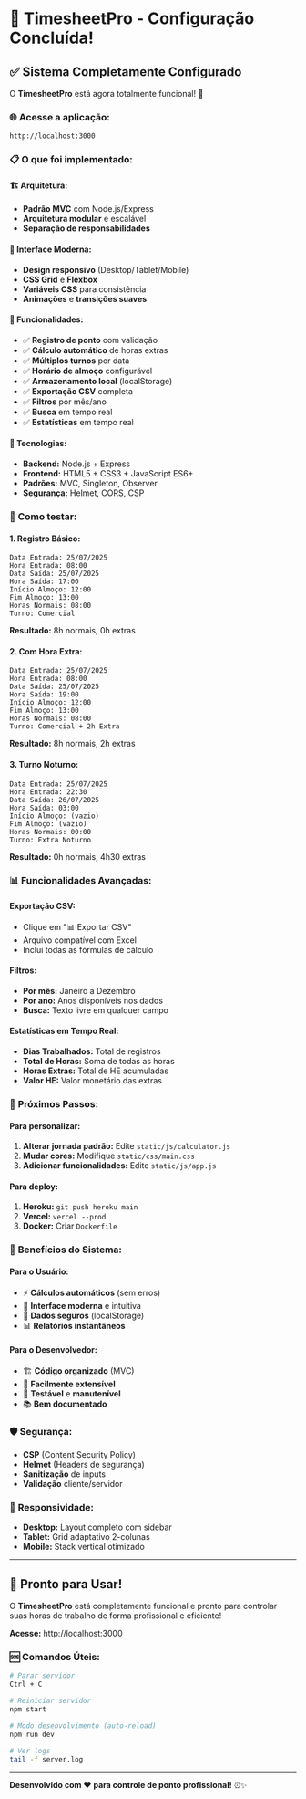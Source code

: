 # 🎉 TimesheetPro - Configuração Concluída!

## ✅ Sistema Completamente Configurado

O **TimesheetPro** está agora totalmente funcional! 🚀

### 🌐 **Acesse a aplicação:**
```
http://localhost:3000
```

### 📋 **O que foi implementado:**

#### 🏗️ **Arquitetura:**
- **Padrão MVC** com Node.js/Express
- **Arquitetura modular** e escalável
- **Separação de responsabilidades**

#### 🎨 **Interface Moderna:**
- **Design responsivo** (Desktop/Tablet/Mobile)
- **CSS Grid** e **Flexbox**
- **Variáveis CSS** para consistência
- **Animações** e **transições suaves**

#### 💾 **Funcionalidades:**
- ✅ **Registro de ponto** com validação
- ✅ **Cálculo automático** de horas extras
- ✅ **Múltiplos turnos** por data
- ✅ **Horário de almoço** configurável
- ✅ **Armazenamento local** (localStorage)
- ✅ **Exportação CSV** completa
- ✅ **Filtros** por mês/ano
- ✅ **Busca** em tempo real
- ✅ **Estatísticas** em tempo real

#### 🔧 **Tecnologias:**
- **Backend:** Node.js + Express
- **Frontend:** HTML5 + CSS3 + JavaScript ES6+
- **Padrões:** MVC, Singleton, Observer
- **Segurança:** Helmet, CORS, CSP

### 🧪 **Como testar:**

#### 1. **Registro Básico:**
```
Data Entrada: 25/07/2025
Hora Entrada: 08:00
Data Saída: 25/07/2025  
Hora Saída: 17:00
Início Almoço: 12:00
Fim Almoço: 13:00
Horas Normais: 08:00
Turno: Comercial
```
**Resultado:** 8h normais, 0h extras

#### 2. **Com Hora Extra:**
```
Data Entrada: 25/07/2025
Hora Entrada: 08:00
Data Saída: 25/07/2025
Hora Saída: 19:00
Início Almoço: 12:00
Fim Almoço: 13:00
Horas Normais: 08:00
Turno: Comercial + 2h Extra
```
**Resultado:** 8h normais, 2h extras

#### 3. **Turno Noturno:**
```
Data Entrada: 25/07/2025
Hora Entrada: 22:30
Data Saída: 26/07/2025
Hora Saída: 03:00
Início Almoço: (vazio)
Fim Almoço: (vazio)
Horas Normais: 00:00
Turno: Extra Noturno
```
**Resultado:** 0h normais, 4h30 extras

### 📊 **Funcionalidades Avançadas:**

#### **Exportação CSV:**
- Clique em "📊 Exportar CSV"
- Arquivo compatível com Excel
- Inclui todas as fórmulas de cálculo

#### **Filtros:**
- **Por mês:** Janeiro a Dezembro
- **Por ano:** Anos disponíveis nos dados
- **Busca:** Texto livre em qualquer campo

#### **Estatísticas em Tempo Real:**
- **Dias Trabalhados:** Total de registros
- **Total de Horas:** Soma de todas as horas
- **Horas Extras:** Total de HE acumuladas
- **Valor HE:** Valor monetário das extras

### 🔄 **Próximos Passos:**

#### **Para personalizar:**
1. **Alterar jornada padrão:** Edite `static/js/calculator.js`
2. **Mudar cores:** Modifique `static/css/main.css`
3. **Adicionar funcionalidades:** Edite `static/js/app.js`

#### **Para deploy:**
1. **Heroku:** `git push heroku main`
2. **Vercel:** `vercel --prod`
3. **Docker:** Criar `Dockerfile`

### 🎯 **Benefícios do Sistema:**

#### **Para o Usuário:**
- ⚡ **Cálculos automáticos** (sem erros)
- 📱 **Interface moderna** e intuitiva
- 💾 **Dados seguros** (localStorage)
- 📊 **Relatórios instantâneos**

#### **Para o Desenvolvedor:**
- 🏗️ **Código organizado** (MVC)
- 🔧 **Facilmente extensível**
- 🧪 **Testável** e **manutenível**
- 📚 **Bem documentado**

### 🛡️ **Segurança:**
- **CSP** (Content Security Policy)
- **Helmet** (Headers de segurança)
- **Sanitização** de inputs
- **Validação** cliente/servidor

### 📱 **Responsividade:**
- **Desktop:** Layout completo com sidebar
- **Tablet:** Grid adaptativo 2-colunas
- **Mobile:** Stack vertical otimizado

---

## 🎊 **Pronto para Usar!**

O **TimesheetPro** está completamente funcional e pronto para controlar suas horas de trabalho de forma profissional e eficiente!

**Acesse:** http://localhost:3000

### 🆘 **Comandos Úteis:**
```bash
# Parar servidor
Ctrl + C

# Reiniciar servidor
npm start

# Modo desenvolvimento (auto-reload)
npm run dev

# Ver logs
tail -f server.log
```

---

**Desenvolvido com ❤️ para controle de ponto profissional!** ⏰✨
